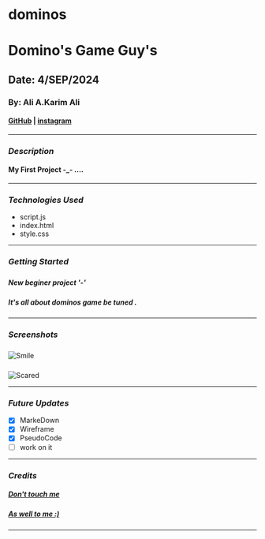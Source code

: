 # dominos

# Domino's Game Guy's

## Date: 4/SEP/2024

### By: Ali A.Karim Ali  

#### [GitHub](https://github.com/Aliiyousiff) | [instagram](https://www.instagram.com/alii.yousiff?igsh=MWV6NnVrbW5mZzdkNA%3D%3D&utm_source=qr)
***

### ***Description***
#### My First Project -_- ....
***

### ***Technologies Used***
* script.js
* index.html
 * style.css
  
***

### ***Getting Started***

##### 
##### New beginer project '-'
##### It's all about dominos game be tuned .
***

### ***Screenshots***

##### 
![Smile](https://vipgames.com/wp-content/uploads/2019/09/dominoes-tiles-1.png)

##### 
![Scared](https://i.pinimg.com/736x/26/51/7e/26517ee77f761f690468b3f891daf5e3.jpg)
***

### ***Future Updates***

- [x] MarkeDown
- [x] Wireframe 
- [x] PseudoCode
- [ ] work on it 

***

### ***Credits***

##### [Don't touch me]()


#####  [As well to me :)]()


***
